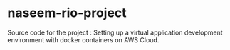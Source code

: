 # naseem-rio-project
Source code for the project : Setting up a virtual application development environment with docker containers on AWS Cloud.
